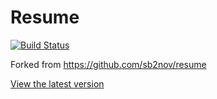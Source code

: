 # Resume
[![Build Status](https://travis-ci.com/shepherdjerred/resume.svg?branch=master)](https://travis-ci.com/shepherdjerred/resume)

Forked from https://github.com/sb2nov/resume

[View the latest version](https://s3.us-east-1.amazonaws.com/com.shepherdjerred.resume/resume.pdf)
